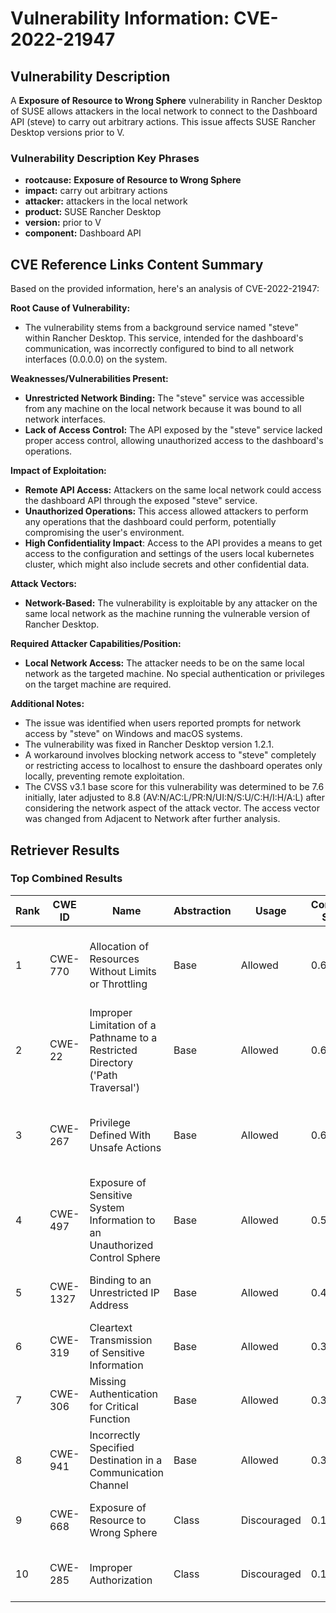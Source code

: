 # Vulnerability Information: CVE-2022-21947

## Vulnerability Description
A **Exposure of Resource to Wrong Sphere** vulnerability in Rancher Desktop of SUSE allows attackers in the local network to connect to the Dashboard API (steve) to carry out arbitrary actions. This issue affects SUSE Rancher Desktop versions prior to V.

### Vulnerability Description Key Phrases
- **rootcause:** **Exposure of Resource to Wrong Sphere**
- **impact:** carry out arbitrary actions
- **attacker:** attackers in the local network
- **product:** SUSE Rancher Desktop
- **version:** prior to V
- **component:** Dashboard API

## CVE Reference Links Content Summary
Based on the provided information, here's an analysis of CVE-2022-21947:

**Root Cause of Vulnerability:**

*   The vulnerability stems from a background service named "steve" within Rancher Desktop. This service, intended for the dashboard's communication, was incorrectly configured to bind to all network interfaces (0.0.0.0) on the system.

**Weaknesses/Vulnerabilities Present:**

*   **Unrestricted Network Binding:** The "steve" service was accessible from any machine on the local network because it was bound to all network interfaces.
*   **Lack of Access Control:** The API exposed by the "steve" service lacked proper access control, allowing unauthorized access to the dashboard's operations.

**Impact of Exploitation:**

*   **Remote API Access:** Attackers on the same local network could access the dashboard API through the exposed "steve" service.
*   **Unauthorized Operations:** This access allowed attackers to perform any operations that the dashboard could perform, potentially compromising the user's environment.
*   **High Confidentiality Impact**: Access to the API provides a means to get access to the configuration and settings of the users local kubernetes cluster, which might also include secrets and other confidential data.

**Attack Vectors:**

*   **Network-Based:** The vulnerability is exploitable by any attacker on the same local network as the machine running the vulnerable version of Rancher Desktop.

**Required Attacker Capabilities/Position:**

*   **Local Network Access:** The attacker needs to be on the same local network as the targeted machine. No special authentication or privileges on the target machine are required.

**Additional Notes:**

*   The issue was identified when users reported prompts for network access by "steve" on Windows and macOS systems.
*   The vulnerability was fixed in Rancher Desktop version 1.2.1.
*   A workaround involves blocking network access to "steve" completely or restricting access to localhost to ensure the dashboard operates only locally, preventing remote exploitation.
*   The CVSS v3.1 base score for this vulnerability was determined to be 7.6 initially, later adjusted to 8.8 (AV:N/AC:L/PR:N/UI:N/S:U/C:H/I:H/A:L) after considering the network aspect of the attack vector. The access vector was changed from Adjacent to Network after further analysis.

## Retriever Results

### Top Combined Results

| Rank | CWE ID | Name | Abstraction | Usage | Combined Score | Retrievers | Individual Scores |
|------|--------|------|-------------|-------|---------------|------------|-------------------|
| 1 | CWE-770 | Allocation of Resources Without Limits or Throttling | Base | Allowed | 0.6961 | dense, sparse, graph | dense: 0.515, sparse: 0.196, graph: 0.912 |
| 2 | CWE-22 | Improper Limitation of a Pathname to a Restricted Directory ('Path Traversal') | Base | Allowed | 0.6557 | dense, sparse, graph | dense: 0.527, sparse: 0.193, graph: 0.788 |
| 3 | CWE-267 | Privilege Defined With Unsafe Actions | Base | Allowed | 0.6069 | dense, sparse, graph | dense: 0.509, sparse: 0.244, graph: 0.595 |
| 4 | CWE-497 | Exposure of Sensitive System Information to an Unauthorized Control Sphere | Base | Allowed | 0.5901 | dense, sparse, graph | dense: 0.517, sparse: 0.206, graph: 0.597 |
| 5 | CWE-1327 | Binding to an Unrestricted IP Address | Base | Allowed | 0.4626 | sparse, graph | sparse: 0.429, graph: 0.607 |
| 6 | CWE-319 | Cleartext Transmission of Sensitive Information | Base | Allowed | 0.3941 | sparse, graph | sparse: 0.216, graph: 0.757 |
| 7 | CWE-306 | Missing Authentication for Critical Function | Base | Allowed | 0.3655 | dense, sparse | dense: 0.505, sparse: 0.197 |
| 8 | CWE-941 | Incorrectly Specified Destination in a Communication Channel | Base | Allowed | 0.3581 | dense, sparse | dense: 0.497, sparse: 0.191 |
| 9 | CWE-668 | Exposure of Resource to Wrong Sphere | Class | Discouraged | 0.1771 | dense, sparse | dense: 0.509, sparse: 0.247 |
| 10 | CWE-285 | Improper Authorization | Class | Discouraged | 0.1728 | dense, sparse | dense: 0.509, sparse: 0.229 |

